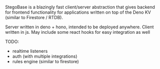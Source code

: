 StegoBase is a blazingly fast client/server abstraction that gives backend for frontend functionality for applications
written on top of the Deno KV (similar to Firestore / RTDB).

Server written in deno + hono, intended to be deployed anywhere.
Client written in js. May include some react hooks for easy integration as well

TODO:
- realtime listeners
- auth (with multiple integrations)
- rules engine (similar to firestore)
